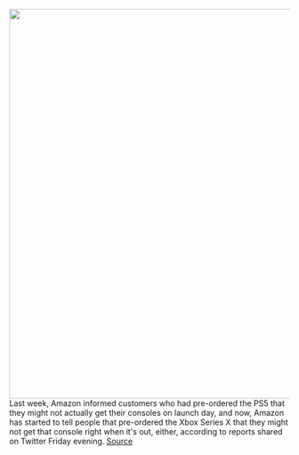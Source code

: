 <img src='https://cdn.vox-cdn.com/thumbor/zI3m253JFm1-t0WcIV23PilXHiU=/0x0:2040x1351/1200x800/filters:focal(857x513:1183x839)/cdn.vox-cdn.com/uploads/chorus_image/image/67471918/twarren_200909_4177_0029.0.0.jpg' width='700px' /><br/>
Last week, Amazon informed customers who had pre-ordered the PS5 that they might not actually get their consoles on launch day, and now, Amazon has started to tell people that pre-ordered the Xbox Series X that they might not get that console right when it's out, either, according to reports shared on Twitter Friday evening.
<a href='https://www.theverge.com/2020/9/25/21456840/amazon-xbox-series-x-preorder-customers-consoles-launch-day-delay'> Source <a/>